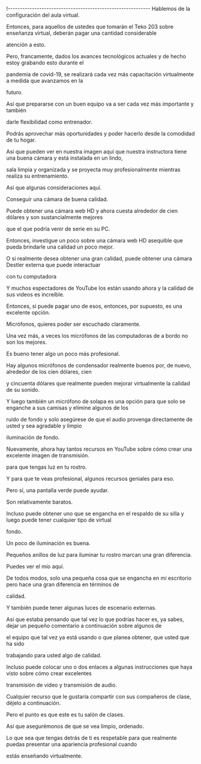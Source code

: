 !-----------------------------------------------------------
Hablemos de la configuración del aula virtual.

Entonces, para aquellos de ustedes que tomarán el Teko 203 sobre enseñanza virtual, deberán pagar una cantidad considerable

atención a esto.

Pero, francamente, dados los avances tecnológicos actuales y de hecho estoy grabando esto durante el

pandemia de covid-19, se realizará cada vez más capacitación virtualmente a medida que avanzamos en la

futuro.

Así que prepararse con un buen equipo va a ser cada vez más importante y también

darle flexibilidad como entrenador.

Podrás aprovechar más oportunidades y poder hacerlo desde la comodidad de tu hogar.

Así que pueden ver en nuestra imagen aquí que nuestra instructora tiene una buena cámara y está instalada en un lindo,

sala limpia y organizada y se proyecta muy profesionalmente mientras realiza su entrenamiento.

Así que algunas consideraciones aquí.

Conseguir una cámara de buena calidad.

Puede obtener una cámara web HD y ahora cuesta alrededor de cien dólares y son sustancialmente mejores

que el que podría venir de serie en su PC.

Entonces, investigue un poco sobre una cámara web HD asequible que pueda brindarle una calidad un poco mejor.

O si realmente desea obtener una gran calidad, puede obtener una cámara Destler externa que puede interactuar

con tu computadora

Y muchos espectadores de YouTube los están usando ahora y la calidad de sus videos es increíble.

Entonces, si puede pagar uno de esos, entonces, por supuesto, es una excelente opción.

Micrófonos, quieres poder ser escuchado claramente.

Una vez más, a veces los micrófonos de las computadoras de a bordo no son los mejores.

Es bueno tener algo un poco más profesional.

Hay algunos micrófonos de condensador realmente buenos por, de nuevo, alrededor de los cien dólares, cien

y cincuenta dólares que realmente pueden mejorar virtualmente la calidad de su sonido.

Y luego también un micrófono de solapa es una opción para que solo se enganche a sus camisas y elimine algunos de los

ruido de fondo y solo asegúrese de que el audio provenga directamente de usted y sea agradable y limpio

iluminación de fondo.

Nuevamente, ahora hay tantos recursos en YouTube sobre cómo crear una excelente imagen de transmisión.

para que tengas luz en tu rostro.

Y para que te veas profesional, algunos recursos geniales para eso.

Pero sí, una pantalla verde puede ayudar.

Son relativamente baratos.

Incluso puede obtener uno que se engancha en el respaldo de su silla y luego puede tener cualquier tipo de virtual

fondo.

Un poco de iluminación es buena.

Pequeños anillos de luz para iluminar tu rostro marcan una gran diferencia.

Puedes ver el mío aquí.

De todos modos, solo una pequeña cosa que se engancha en mi escritorio pero hace una gran diferencia en términos de

calidad.

Y también puede tener algunas luces de escenario externas.

Así que estaba pensando que tal vez lo que podrías hacer es, ya sabes, dejar un pequeño comentario a continuación sobre algunos de

el equipo que tal vez ya está usando o que planea obtener, que usted que ha sido

trabajando para usted algo de calidad.

Incluso puede colocar uno o dos enlaces a algunas instrucciones que haya visto sobre cómo crear excelentes

transmisión de video y transmisión de audio.

Cualquier recurso que le gustaría compartir con sus compañeros de clase, déjelo a continuación.

Pero el punto es que este es tu salón de clases.

Así que asegurémonos de que se vea limpio, ordenado.

Lo que sea que tengas detrás de ti es respetable para que realmente puedas presentar una apariencia profesional cuando

estás enseñando virtualmente.